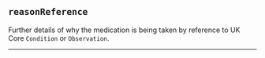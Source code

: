 ## `reasonReference`

Further details of why the medication is being taken by reference to UK Core `Condition` or `Observation`.

---
